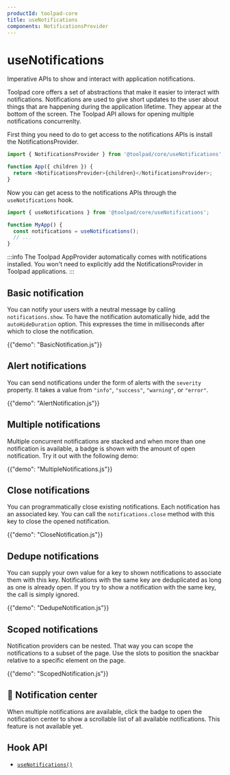 ```yaml
---
productId: toolpad-core
title: useNotifications
components: NotificationsProvider
---
```


# useNotifications

<p class="description">Imperative APIs to show and interact with application notifications.</p>

Toolpad core offers a set of abstractions that make it easier to interact with notifications. Notifications are used to give short updates to the user about things that are happening during the application lifetime. They appear at the bottom of the screen. The Toolpad API allows for opening multiple notifications concurrenlty.

First thing you need to do to get access to the notifications APIs is install the NotificationsProvider.

```js
import { NotificationsProvider } from '@toolpad/core/useNotifications';

function App({ children }) {
  return <NotificationsProvider>{children}</NotificationsProvider>;
}
```

Now you can get acess to the notifications APIs through the `useNotifications` hook.

```js
import { useNotifications } from '@toolpad/core/useNotifications';

function MyApp() {
  const notifications = useNotifications();
  // ...
}
```

:::info
The Toolpad AppProvider automatically comes with notifications installed. You won't need to explicitly add the NotificationsProvider in Toolpad applications.
:::

## Basic notification

You can notify your users with a neutral message by calling `notifications.show`. To have the notification automatically hide, add the `autoHideDuration` option. This expresses the time in milliseconds after which to close the notification.

{{"demo": "BasicNotification.js"}}

## Alert notifications

You can send notifications under the form of alerts with the `severity` property. It takes a value from `"info"`, `"success"`, `"warning"`, or `"error"`.

{{"demo": "AlertNotification.js"}}

## Multiple notifications

Multiple concurrent notifications are stacked and when more than one notification is available, a badge is shown with the amount of open notification. Try it out with the following demo:

{{"demo": "MultipleNotifications.js"}}

## Close notifications

You can programmatically close existing notifications. Each notification has an associated key. You can call the `notifications.close` method with this key to close the opened notification.

{{"demo": "CloseNotification.js"}}

## Dedupe notifications

You can supply your own value for a key to shown notifications to associate them with this key. Notifications with the same key are deduplicated as long as one is already open. If you try to show a notification with the same key, the call is simply ignored.

{{"demo": "DedupeNotification.js"}}

## Scoped notifications

Notification providers can be nested. That way you can scope the notifications to a subset of the page. Use the slots to position the snackbar relative to a specific element on the page.

{{"demo": "ScopedNotification.js"}}

## 🚧 Notification center

When multiple notifications are available, click the badge to open the notification center to show a scrollable list of all available notifications. This feature is not available yet.

## Hook API

- [`useNotifications()`](/toolpad/core/react-use-notifications/api/)
